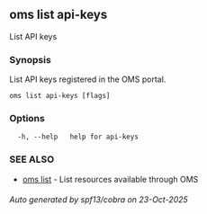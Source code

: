## oms list api-keys

List API keys

### Synopsis

List API keys registered in the OMS portal.

```
oms list api-keys [flags]
```

### Options

```
  -h, --help   help for api-keys
```

### SEE ALSO

* [oms list](oms_list.md)	 - List resources available through OMS

###### Auto generated by spf13/cobra on 23-Oct-2025

